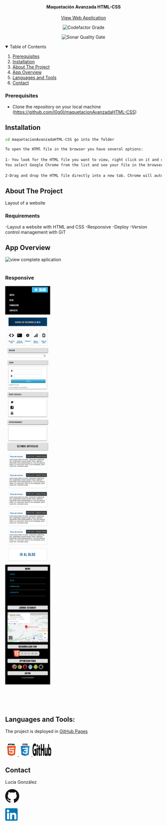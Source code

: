 <!-- PROJECT LOGO -->
<br />
<p align="center">
<h4 align="center">Maquetación Avanzada HTML-CSS</h4>
  <p align="center">
    <a href="https://l0g0l.github.io/maquetacionAvanzadaHTML-CSS/">View Web Application</a>
  </p>
  <p align="center">
<img src="https://www.codefactor.io/repository/github/l0g0l/maquetacionavanzadahtml-css/badge" alt="Codefactor Grade">
</p>
<p align="center">
<img src="https://sonarcloud.io/api/project_badges/measure?project=l0g0l_maquetacionAvanzadaHTML-CSS&metric=alert_status" alt="Sonar Quality Gate"></p>

<!-- TABLE OF CONTENTS -->
<details open="open">
  <summary>Table of Contents</summary>
  <ol>
    <li><a href="#prerequisites">Prerequisites</a></li>
    <li><a href="#installation">Installation</a></li>
    <li><a href="#about-the-project">About The Project</a></li>
    <li><a href="#app-overview">App Overview</a></li>
    <li><a href="#languages-and-tools">Languages and Tools</a></li>
    <li><a href="#contact">Contact</a></li>
  </ol>
</details>

### Prerequisites

- Clone the repository on your local machine (https://github.com/l0g0l/maquetacionAvanzadaHTML-CSS)

## Installation

```sh
cd maquetacionAvanzadaHTML-CSS go into the folder
```

```sh
To open the HTMl file in the browser you have several options:

1- You look for the HTML file you want to view, right click on it and choose Open with from the menu. You will see a complete list of applications that you can use to run the file. The default browser will be at the top of the list.
You select Google Chrome from the list and see your file in the browser.

2-Drag and drop the HTML file directly into a new tab. Chrome will automatically open the page

```

<!-- ABOUT THE PROJECT -->

## About The Project

Layout of a website

### Requirements

-Layout a website with HTML and CSS
-Responsive
-Deploy
-Version control management with GiT

<!-- APP OVERVIEW -->

## App Overview

<img src="img/maquetacionAvanzada.gif" alt="view complete aplication" >

<br>
<br>

### Responsive

<img src="img/fullscreen.png" alt="view complete aplication" width="150">

<br>
<br>

<br>
<br>

<br>

<!-- ACKNOWLEDGEMENTS -->

## Languages and Tools:

The project is deployed in [GitHub Pages](https://pages.github.com/)  
<br>

<p align="left">
  <a href="https://www.w3.org/html/" target="_blank"> <img src="https://raw.githubusercontent.com/devicons/devicon/master/icons/html5/html5-original-wordmark.svg" alt="html5" width="40" height="40"/> </a> 
    <a href="https://www.w3schools.com/css/" target="_blank"> 
        <img src="https://raw.githubusercontent.com/devicons/devicon/master/icons/css3/css3-original-wordmark.svg" alt="css3" width="40" height="40"/>
    </a> 
    </a>
       <a href="https://pages.github.com/" target="_blank">
        <img src="img/githubLetras.svg" alt="githubPages" width="60" height="40"/>
    </a>
    
</p>

<!-- CONTACT -->

## Contact

Lucía González

[<img src="https://github.com/l0g0l/hackathonmwc/raw/main/src/images/GitHub.png" width=45px heigth=45px>](https://github.com/l0g0l)

[<img src="https://github.com/l0g0l/hackathonmwc/raw/main/src/images/linkedin.png"  width=40px heigth=40px>](https://www.linkedin.com/in/luciagonzalezlara)
